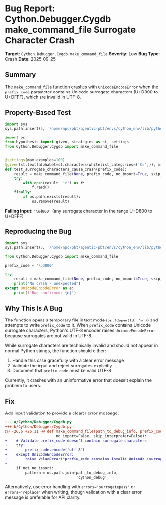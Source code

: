 # Bug Report: Cython.Debugger.Cygdb make_command_file Surrogate Character Crash

**Target**: `Cython.Debugger.Cygdb.make_command_file`
**Severity**: Low
**Bug Type**: Crash
**Date**: 2025-09-25

## Summary

The `make_command_file` function crashes with `UnicodeEncodeError` when the `prefix_code` parameter contains Unicode surrogate characters (U+D800 to U+DFFF), which are invalid in UTF-8.

## Property-Based Test

```python
import sys
sys.path.insert(0, '/home/npc/pbt/agentic-pbt/envs/cython_env/lib/python3.13/site-packages')

import os
from hypothesis import given, strategies as st, settings
from Cython.Debugger.Cygdb import make_command_file


@settings(max_examples=100)
@given(st.text(alphabet=st.characters(whitelist_categories=('Cs',)), min_size=1, max_size=10))
def test_surrogate_characters_cause_crash(prefix_code):
    result = make_command_file(None, prefix_code, no_import=True, skip_interpreter=False)
    try:
        with open(result, 'r') as f:
            f.read()
    finally:
        if os.path.exists(result):
            os.remove(result)
```

**Failing input**: `'\ud800'` (any surrogate character in the range U+D800 to U+DFFF)

## Reproducing the Bug

```python
import sys
sys.path.insert(0, '/home/npc/pbt/agentic-pbt/envs/cython_env/lib/python3.13/site-packages')

from Cython.Debugger.Cygdb import make_command_file

prefix_code = '\ud800'

try:
    result = make_command_file(None, prefix_code, no_import=True, skip_interpreter=False)
    print("No crash - unexpected")
except UnicodeEncodeError as e:
    print(f"Bug confirmed: {e}")
```

## Why This Is A Bug

The function opens a temporary file in text mode (`os.fdopen(fd, 'w')`) and attempts to write `prefix_code` to it. When `prefix_code` contains Unicode surrogate characters, Python's UTF-8 encoder raises `UnicodeEncodeError` because surrogates are not valid in UTF-8.

While surrogate characters are technically invalid and should not appear in normal Python strings, the function should either:
1. Handle this case gracefully with a clear error message
2. Validate the input and reject surrogates explicitly
3. Document that `prefix_code` must be valid UTF-8

Currently, it crashes with an uninformative error that doesn't explain the problem to users.

## Fix

Add input validation to provide a clearer error message:

```diff
--- a/Cython/Debugger/Cygdb.py
+++ b/Cython/Debugger/Cygdb.py
@@ -26,6 +26,11 @@ def make_command_file(path_to_debug_info, prefix_code='',
                       no_import=False, skip_interpreter=False):
+    # Validate prefix_code doesn't contain surrogate characters
+    try:
+        prefix_code.encode('utf-8')
+    except UnicodeEncodeError:
+        raise ValueError("prefix_code contains invalid Unicode (surrogate characters)")
+
     if not no_import:
         pattern = os.path.join(path_to_debug_info,
                                'cython_debug',
```

Alternatively, use error handling with `errors='surrogatepass'` or `errors='replace'` when writing, though validation with a clear error message is preferable for API clarity.